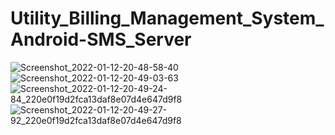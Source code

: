 # Utility_Billing_Management_System_Android-SMS_Server

![Screenshot_2022-01-12-20-48-58-40](https://user-images.githubusercontent.com/43104891/149143764-c7f9a785-017f-4214-9661-7dc14439fcc8.jpg)
![Screenshot_2022-01-12-20-49-03-63](https://user-images.githubusercontent.com/43104891/149143782-0d71a8ea-45fd-42d4-ad98-6330c0ad3354.jpg)
![Screenshot_2022-01-12-20-49-24-84_220e0f19d2fca13daf8e07d4e647d9f8](https://user-images.githubusercontent.com/43104891/149143797-3b6475cf-833b-474f-be08-58a14d8d8820.jpg)
![Screenshot_2022-01-12-20-49-27-92_220e0f19d2fca13daf8e07d4e647d9f8](https://user-images.githubusercontent.com/43104891/149143816-5e8df3d5-2a99-47a7-9341-506507d457d1.jpg)
